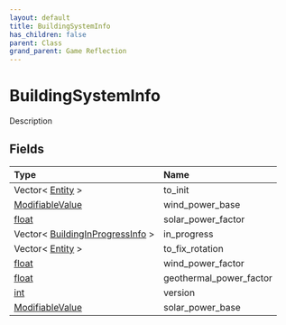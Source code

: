 ```yaml
---
layout: default
title: BuildingSystemInfo
has_children: false
parent: Class
grand_parent: Game Reflection
---
```

# BuildingSystemInfo
Description 

## Fields
| Type | Name |
|:-------------|:--------------|
| Vector< [Entity](/game-reflection/classes/entity.md) > | to_init |
| [ModifiableValue](/game-reflection/classes/modifiable_value.md) | wind_power_base |
| [float](/game-reflection/components/float.md) | solar_power_factor |
| Vector< [BuildingInProgressInfo](/game-reflection/classes/building_in_progress_info.md) > | in_progress |
| Vector< [Entity](/game-reflection/classes/entity.md) > | to_fix_rotation |
| [float](/game-reflection/components/float.md) | wind_power_factor |
| [float](/game-reflection/components/float.md) | geothermal_power_factor |
| [int](/game-reflection/enums/int.md) | version |
| [ModifiableValue](/game-reflection/classes/modifiable_value.md) | solar_power_base |
